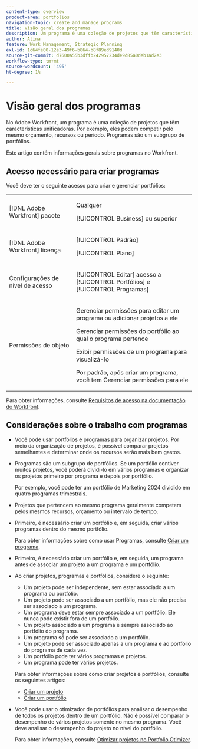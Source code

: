 ```yaml
---
content-type: overview
product-area: portfolios
navigation-topic: create and manage programs
title: Visão geral dos programas
description: Um programa é uma coleção de projetos que têm características unificadoras. Esses projetos geralmente competem pelos mesmos recursos, orçamento ou período. Programas são um subgrupo de portfólios. Você pode associar projetos a programas antes que eles sejam adicionados a um portfólio.
author: Alina
feature: Work Management, Strategic Planning
exl-id: 1c64fe00-12e3-49f6-b864-b8f89ed9140d
source-git-commit: d7600a55b3dffb242957234de9d85a0deb1ad2e3
workflow-type: tm+mt
source-wordcount: '495'
ht-degree: 1%

---
```


# Visão geral dos programas

<!-- Audited: 08/2025 -->

No Adobe Workfront, um programa é uma coleção de projetos que têm características unificadoras. Por exemplo, eles podem competir pelo mesmo orçamento, recursos ou período. Programas são um subgrupo de portfólios.

Este artigo contém informações gerais sobre programas no Workfront.


## Acesso necessário para criar programas

<!--leave the table uncollapsed as this article is about access-->

Você deve ter o seguinte acesso para criar e gerenciar portfólios:

<table style="table-layout:auto"> 
 <col> 
 <col> 
 <tbody> 
  <tr> 
   <td role="rowheader">[!DNL Adobe Workfront] pacote</td> 
   <td> <p>Qualquer</p>
   <p>[!UICONTROL Business] ou superior</p> </td> 
  </tr> 
  <tr> 
   <td role="rowheader">[!DNL Adobe Workfront] licença</td> 
   <td> <p>[!UICONTROL Padrão]</p>
   <p>[!UICONTROL Plano]</p> </td> 
  </tr> 
  <tr> 
   <td role="rowheader">Configurações de nível de acesso</td> 
   <td> <p>[!UICONTROL Editar] acesso a [!UICONTROL Portfólios] e [!UICONTROL Programas]</p>  </td> 
  </tr> 
  <tr> 
   <td role="rowheader">Permissões de objeto</td> 
   <td> <p>Gerenciar permissões para editar um programa ou adicionar projetos a ele</p>
   <p>Gerenciar permissões do portfólio ao qual o programa pertence </p>
   <p>Exibir permissões de um programa para visualizá-lo</p>
   <p>Por padrão, após criar um programa, você tem Gerenciar permissões para ele</p> 
    </td> 
  </tr> 
 </tbody> 
</table>

Para obter informações, consulte [Requisitos de acesso na documentação do Workfront](/help/quicksilver/administration-and-setup/add-users/access-levels-and-object-permissions/access-level-requirements-in-documentation.md).

<!--Old:
<table style="table-layout:auto"> 
 <col> 
 <col> 
 <tbody> 
  <tr> 
   <td role="rowheader">[!DNL Adobe Workfront] plan</td> 
   <td> <p>New: Any</p>
   <p>Current: [!UICONTROL Business] or higher</p> </td> 
  </tr> 
  <tr> 
   <td role="rowheader">[!DNL Adobe Workfront] license</td> 
   <td> <p>New: [!UICONTROL Standard]</p>
   <p>Current: [!UICONTROL Plan] </p> </td> 
  </tr> 
  <tr> 
   <td role="rowheader">Access level configurations</td> 
   <td> <p>[!UICONTROL Edit] access to Portfolios and Programs</p>  </td> 
  </tr> 
  <tr> 
   <td role="rowheader">Object permissions</td> 
   <td> <p>Manage permissions to edit a program or add projects to it</p>
   <p>Manage permissions to the portfolio that the program belongs to </p>
   <p>View permissions to a program to view it</p>
   <p>After you create a program, you have Manage permissions to it, by default</p> 
    </td> 
  </tr> 
 </tbody> 
</table>-->


## Considerações sobre o trabalho com programas

* Você pode usar portfólios e programas para organizar projetos. Por meio da organização de projetos, é possível comparar projetos semelhantes e determinar onde os recursos serão mais bem gastos.

* Programas são um subgrupo de portfólios. Se um portfólio contiver muitos projetos, você poderá dividi-lo em vários programas e organizar os projetos primeiro por programa e depois por portfólio.

  Por exemplo, você pode ter um portfólio de Marketing 2024 dividido em quatro programas trimestrais.

* Projetos que pertencem ao mesmo programa geralmente competem pelos mesmos recursos, orçamento ou intervalo de tempo.

* Primeiro, é necessário criar um portfólio e, em seguida, criar vários programas dentro do mesmo portfólio.

  Para obter informações sobre como usar Programas, consulte [Criar um programa](../../../manage-work/portfolios/create-and-manage-programs/create-program.md).

* Primeiro, é necessário criar um portfólio e, em seguida, um programa antes de associar um projeto a um programa e um portfólio.

* Ao criar projetos, programas e portfólios, considere o seguinte:

   * Um projeto pode ser independente, sem estar associado a um programa ou portfólio.
   * Um projeto pode ser associado a um portfólio, mas ele não precisa ser associado a um programa.
   * Um programa deve estar sempre associado a um portfólio. Ele nunca pode existir fora de um portfólio.
   * Um projeto associado a um programa é sempre associado ao portfólio do programa.
   * Um programa só pode ser associado a um portfólio.
   * Um projeto pode ser associado apenas a um programa e ao portfólio do programa de cada vez.
   * Um portfólio pode ter vários programas e projetos.
   * Um programa pode ter vários projetos.

  Para obter informações sobre como criar projetos e portfólios, consulte os seguintes artigos:
   * [Criar um projeto](/help/quicksilver/manage-work/projects/create-projects/create-project.md)
   * [Criar um portfólio](/help/quicksilver/manage-work/portfolios/create-and-manage-portfolios/create-portfolios.md)


* Você pode usar o otimizador de portfólios para analisar o desempenho de todos os projetos dentro de um portfólio. Não é possível comparar o desempenho de vários projetos somente no mesmo programa. Você deve analisar o desempenho do projeto no nível do portfólio.

  Para obter informações, consulte [Otimizar projetos no Portfolio Otimizer](/help/quicksilver/manage-work/portfolios/portfolio-optimizer/optimize-projects-in-portfolio-optimizer.md).
